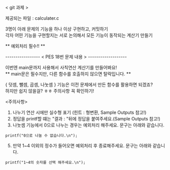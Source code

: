 < git 과제 >

제공되는 파일 : calculater.c


3명이 아래 문제의 기능을 하나 이상 구현하고, 커밋하기   
각자 어떤 기능을 구현할지는 서로 논의해서 모든 기능이 동작되는 계산기 만들기   

** 예외처리 필수!! **   


----------------- < PES 18번 문제 내용 > -------------------

이번엔 main문까지 사용해서 사칙연산 계산기를 만들어봐요!   
** main문은 필수지만, 다른 함수를 호출하지 않으면 탈락입니다. **   

{ 덧셈, 뺄셈, 곱셈, 나눗셈 } 기능은 이전 문제에서 만든 함수를 활용하면 되겠죠?   
하지만 쉽지 않을걸? ㅎㅎ 주의사항 꼭 확인하기!   


<주의사항>
1. 나누기 연산 시에만 실수형 표기 (힌트 : 형변환, Sample Outputs 참고!)
2. 정답을 printf할 떄는 "결과 : "뒤에 정답을 붙여주세요.(Sample Outputs 참고!)
3. 나눗셈 기능에서 0으로 나누는 경우는 예외처리 해주세요. 문구는 아래와 같습니다.
```
printf("0으로 나눌 수 없습니다.\n");
```
5. 만약 1~4 이외의 정수가 들어오면 예외처리 후 종료해주세요. 문구는 아래와 같습니다.
```
printf("1~4의 숫자를 선택 해주세요.\n");
```

